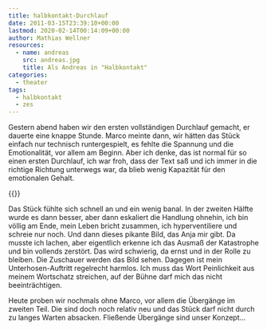```yaml
---
title: halbkontakt-​​Durchlauf
date: 2011-03-15T23:39:10+00:00
lastmod: 2020-02-14T00:14:09+00:00
author: Mathias Wellner
resources:
  - name: andreas
    src: andreas.jpg
    title: Als Andreas in "Halbkontakt"
categories:
  - theater
tags:
  - halbkontakt
  - zes
---
```

Gestern abend haben wir den ersten vollständigen Durchlauf gemacht, er dauerte eine knappe Stunde. Marco meinte dann, wir hätten das Stück einfach nur technisch runtergespielt, es fehlte die Spannung und die Emotionalität, vor allem am Beginn. Aber ich denke, das ist normal für so einen ersten Durchlauf, ich war froh, dass der Text saß und ich immer in die richtige Richtung unterwegs war, da blieb wenig Kapazität für den emotionalen Gehalt. 
<!--more-->

{{<responsive-image name="andreas">}}

Das Stück fühlte sich schnell an und ein wenig banal. In der zweiten Hälfte wurde es dann besser, aber dann eskaliert die Handlung ohnehin, ich bin völlig am Ende, mein Leben bricht zusammen, ich hyperventiliere und schreie nur noch. Und dann dieses pikante Bild, das Anja mir gibt. Da musste ich lachen, aber eigentlich erkenne ich das Ausmaß der Katastrophe und bin vollends zerstört. Das wird schwierig, da ernst und in der Rolle zu bleiben. Die Zuschauer werden das Bild sehen. Dagegen ist mein Unterhosen-Auftritt regelrecht harmlos. Ich muss das Wort Peinlichkeit aus meinem Wortschatz streichen, auf der Bühne darf mich das nicht beeinträchtigen. 

Heute proben wir nochmals ohne Marco, vor allem die Übergänge im zweiten Teil. Die sind doch noch relativ neu und das Stück darf nicht durch zu langes Warten absacken. Fließende Übergänge sind unser Konzept&#8230;